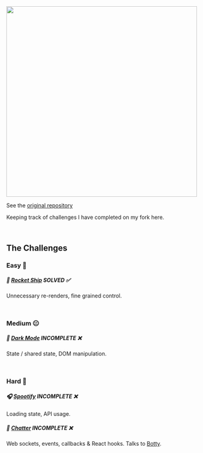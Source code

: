 <img src="https://puu.sh/HyrmV/95c458d9d9.png" width=500 />

See the [original repository](https://github.com/alexgurr/react-coding-challenges)

Keeping track of challenges I have completed on my fork here.

&nbsp;
## The Challenges
### Easy 🙂
##### 🚀 [Rocket Ship](https://github.com/alexgurr/react-coding-challenges/tree/master/rocket-ship) SOLVED :white_check_mark:
Unnecessary re-renders, fine grained control.

&nbsp;
### Medium 😐
##### 🌙 [Dark Mode](https://github.com/alexgurr/react-coding-challenges/tree/master/dark-mode) INCOMPLETE :x:
State / shared state, DOM manipulation.

&nbsp;
### Hard 😬
##### 🎧 [Spootify](https://github.com/alexgurr/react-coding-challenges/tree/master/spootify) INCOMPLETE :x:
Loading state, API usage.

##### 🤖 [Chatter](https://github.com/alexgurr/react-coding-challenges/tree/master/chatter) INCOMPLETE :x:
Web sockets, events, callbacks & React hooks. Talks to [Botty](https://github.com/alexgurr/botty).
